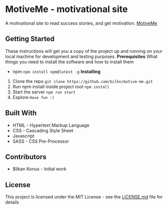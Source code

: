 # MotiveMe - motivational site
A motivational site to read success stories, and get motivation.
[MotiveMe](https://motiveme.xyz/)
## Getting Started
These instructions will get you a copy of the project up and running on your local machine for development and testing purposes.
**Prerequisites**
What things you need to install the software and how to install them
- npm
`npm install npm@latest -g`
**Installing**
1. Clone the repo
`git clone https://github.com/bilkn/motive-me.git` 
2. Run npm install inside project root
`npm install`
3. Start the server
`npm run start`
4. Explore
`Have fun :)`
## Built With
- HTML - Hypertext Markup Language
- CSS - Cascading Style Sheet
- Javascript 
- SASS - CSS Pre-Processor
## Contributors
- Bilkan Konus - Initial work
## License 
This project is licensed under the MIT License - see the [LICENSE.md](LICENSE.md) file for details

